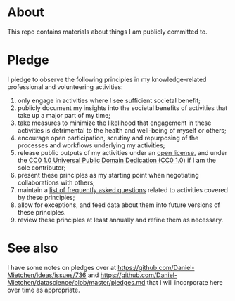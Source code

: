# About

This repo contains materials about things I am publicly committed to. 

# Pledge

I pledge to observe the following principles in my knowledge-related professional and volunteering activities:

1. only engage in activities where I see sufficient societal benefit;
1. publicly document my insights into the societal benefits of activities that take up a major part of my time;
1. take measures to minimize the likelihood that engagement in these activities is detrimental to the health and well-being of myself or others;
1. encourage open participation, scrutiny and repurposing of the processes and workflows underlying my activities;
1. release public outputs of my activities under an [open license](https://opendefinition.org/licenses/), and under the [CC0 1.0 Universal Public Domain Dedication (CC0 1.0)](https://creativecommons.org/publicdomain/zero/1.0/) if I am the sole contributor;
1. present these principles as my starting point when negotiating collaborations with others;
1. maintain a [list of frequently asked questions](faq.md) related to activities covered by these principles;
1. allow for exceptions, and feed data about them into future versions of these principles.
1. review these principles at least annually and refine them as necessary.


# See also

I have some notes on pledges over at https://github.com/Daniel-Mietchen/ideas/issues/736 and https://github.com/Daniel-Mietchen/datascience/blob/master/pledges.md that I will incorporate here over time as appropriate.
